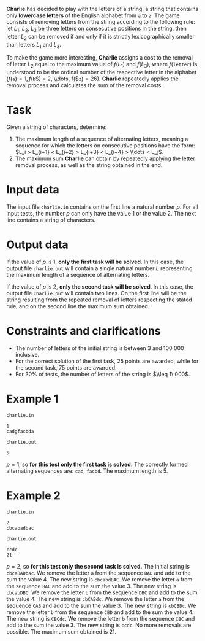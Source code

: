 **Charlie** has decided to play with the letters of a string, a string that contains only **lowercase letters** of the English alphabet from `a` to `z`. The game consists of removing letters from the string according to the following rule: let $L_1$, $L_2$, $L_3$ be three letters on consecutive positions in the string, then letter $L_2$ can be removed if and only if it is strictly lexicographically smaller than letters $L_1$ and $L_3$.

To make the game more interesting, **Charlie** assigns a cost to the removal of letter $L_2$ equal to the maximum value of $f(L_1)$ and $f(L_3)$, where $f($`letter`$)$ is understood to be the ordinal number of the respective letter in the alphabet ($f($`a`$) = 1, f($`b`$) = 2, \\dots, f($`z`$) = 26$). **Charlie** repeatedly applies the removal process and calculates the sum of the removal costs.

# Task
Given a string of characters, determine:
1) The maximum length of a sequence of alternating letters, meaning a sequence for which the letters on consecutive positions have the form: $L_i > L_{i+1} < L_{i+2} > L_{i+3} < L_{i+4} > \\dots < L_j$.
2) The maximum sum **Charlie** can obtain by repeatedly applying the letter removal process, as well as the string obtained in the end.

# Input data
The input file `charlie.in` contains on the first line a natural number $p$. For all input tests, the number $p$ can only have the value $1$ or the value $2$. The next line contains a string of characters.

# Output data
If the value of $p$ is $1$, **only the first task will be solved**.
In this case, the output file `charlie.out` will contain a single natural number $L$ representing the maximum length of a sequence of alternating letters.

If the value of $p$ is $2$, **only the second task will be solved**.
In this case, the output file `charlie.out` will contain two lines. On the first line will be the string resulting from the repeated removal of letters respecting the stated rule, and on the second line the maximum sum obtained.

# Constraints and clarifications
- The number of letters of the initial string is between $3$ and $100\ 000$ inclusive.
- For the correct solution of the first task, 25 points are awarded, while for the second task, 75 points are awarded.
- For $30\%$ of tests, the number of letters of the string is $\\leq 1\ 000$.

# Example 1
`charlie.in`
```
1
cadgfacbda
```
`charlie.out`
```
5
```
$p = 1$, so **for this test only the first task is solved.**
The correctly formed alternating sequences are: `cad`, `facbd`. The maximum length is $5$.

# Example 2
`charlie.in`
```
2
cbcabadbac
```
`charlie.out`
```
ccdc
21
```
$p = 2$, so **for this test only the second task is solved.**
The initial string is `cbcaBADbac`.
We remove the letter `a` from the sequence `BAD` and add to the sum the value $4$. The new string is `cbcabdBAC`.
We remove the letter `a` from the sequence `BAC` and add to the sum the value $3$. The new string is `cbcabDBC`.
We remove the letter `b` from the sequence `DBC` and add to the sum the value $4$. The new string is `cbCABdc`.
We remove the letter `a` from the sequence `CAB` and add to the sum the value $3$. The new string is `cbCBDc`.
We remove the letter `b` from the sequence `CBD` and add to the sum the value $4$. The new string is `CBCdc`.
We remove the letter `b` from the sequence `CBC` and add to the sum the value $3$. The new string is `ccdc`.
No more removals are possible. The maximum sum obtained is $21$.